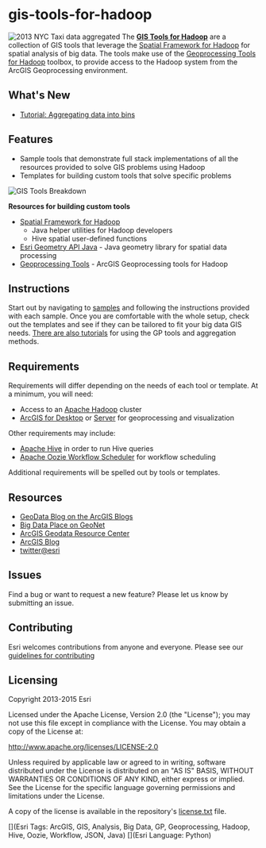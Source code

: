 gis-tools-for-hadoop
====================
![2013 NYC Taxi data aggregated](https://github.com/Esri/gis-tools-for-hadoop/blob/master/header.PNG?raw=true)
The [__GIS Tools for Hadoop__](http://esri.github.io/gis-tools-for-hadoop/) are a collection of GIS tools that leverage 
the [Spatial Framework for Hadoop](https://github.com/Esri/spatial-framework-for-hadoop)
for spatial analysis of big data.  The tools make use of 
the [Geoprocessing Tools for Hadoop](https://github.com/Esri/geoprocessing-tools-for-hadoop) toolbox,
to provide access to the Hadoop system from the ArcGIS Geoprocessing environment. 


## What's New

* [Tutorial: Aggregating data into bins](https://github.com/Esri/gis-tools-for-hadoop/wiki/Aggregating-CSV-Data-%28Spatial-Binning%29)

## Features

* Sample tools that demonstrate full stack implementations of all the resources provided to solve GIS problems 
using Hadoop
* Templates for building custom tools that solve specific problems


![GIS Tools Breakdown](http://esri.github.com/gis-tools-for-hadoop/images/gis-tools-breakdown.png)

**Resources for building custom tools**

* [Spatial Framework for Hadoop](https://github.com/Esri/spatial-framework-for-hadoop) 
  * Java helper utilities for Hadoop developers
  * Hive spatial user-defined functions 
* [Esri Geometry API Java](https://github.com/Esri/geometry-api-java) - Java geometry library for spatial data 
processing 
* [Geoprocessing Tools](https://github.com/Esri/geoprocessing-tools-for-hadoop) - ArcGIS Geoprocessing tools 
for Hadoop


## Instructions

Start out by navigating to [samples](https://github.com/Esri/gis-tools-for-hadoop/tree/master/samples) and 
following the instructions provided with each sample.  Once you are comfortable with the whole setup, check out 
the templates and see if they can be tailored to fit your big data GIS needs. [There are also tutorials](https://github.com/Esri/gis-tools-for-hadoop/wiki) for using the GP tools and aggregation methods.

## Requirements

Requirements will differ depending on the needs of each tool or template. At a minimum, you will need:

* Access to an [Apache Hadoop](http://hadoop.apache.org) cluster
* [ArcGIS for Desktop](http://www.esri.com/software/arcgis/arcgis-for-desktop) or 
[Server](http://www.esri.com/software/arcgis/arcgisserver) for geoprocessing and visualization

Other requirements may include:

* [Apache Hive](http://hive.apache.org/) in order to run Hive queries
* [Apache Oozie Workflow Scheduler](http://oozie.apache.org/) for workflow scheduling

Additional requirements will be spelled out by tools or templates.

## Resources

* [GeoData Blog on the ArcGIS Blogs](http://blogs.esri.com/esri/arcgis/author/jonmurphy/)
* [Big Data Place on GeoNet](https://geonet.esri.com/groups/big-data)
* [ArcGIS Geodata Resource Center]( http://resources.arcgis.com/en/communities/geodata/)
* [ArcGIS Blog](http://blogs.esri.com/esri/arcgis/)
* [twitter@esri](http://twitter.com/esri)

## Issues

Find a bug or want to request a new feature?  Please let us know by submitting an issue.

## Contributing

Esri welcomes contributions from anyone and everyone. Please see our [guidelines for contributing](https://github.com/esri/contributing)

## Licensing
Copyright 2013-2015 Esri

Licensed under the Apache License, Version 2.0 (the "License");
you may not use this file except in compliance with the License.
You may obtain a copy of the License at:

   http://www.apache.org/licenses/LICENSE-2.0

Unless required by applicable law or agreed to in writing, software
distributed under the License is distributed on an "AS IS" BASIS,
WITHOUT WARRANTIES OR CONDITIONS OF ANY KIND, either express or implied.
See the License for the specific language governing permissions and
limitations under the License.

A copy of the license is available in the repository's 
[license.txt]( https://raw.github.com/Esri/gis-tools-for-hadoop/master/license.txt) file.

[](Esri Tags: ArcGIS, GIS, Analysis, Big Data, GP, Geoprocessing, Hadoop, Hive, Oozie, Workflow, JSON, Java)
[](Esri Language: Python)

